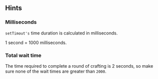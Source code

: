 ## Hints

### Milliseconds

`setTimout's` time duration is calculated in milliseconds.

1 second = 1000 milliseconds.

### Total wait time

The time required to complete a round of crafting is 2 seconds, so make sure none of the wait times are greater than `2000`.
